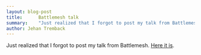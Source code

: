 ```yaml
---
layout: blog-post
title:      Battlemesh talk
summary:    "Just realized that I forgot to post my talk from Battlemesh. Here it is:"
author: Jehan Tremback
---
```


Just realized that I forgot to post my talk from Battlemesh. [Here it is](https://www.youtube.com/watch?v=f21KCNw7EWw).
